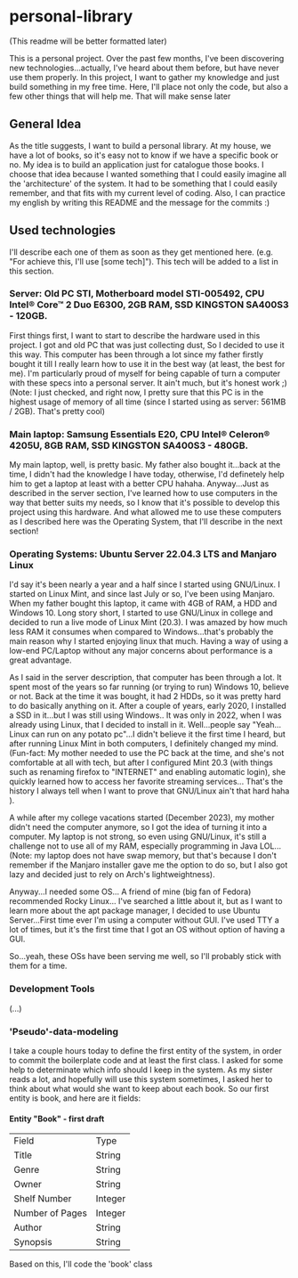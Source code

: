 # personal-library
(This readme will be better formatted later)

This is a personal project. Over the past few months, I've been discovering new technologies...actually, I've heard about them before, but have never use them properly. In this project, I want to gather my knowledge and just build something in my free time. Here, I'll place not only the code, but also a few other things that will help me. That will make sense later

## General Idea

As the title suggests, I want to build a personal library. At my house, we have a lot of books, so it's easy not to know if we have a specific book or no. My idea is to build an application just for catalogue those books. I choose that idea because I wanted something that I could easily imagine all the 'architecture' of the system. It had to be something that I could easily remember, and that fits with my current level of coding. Also, I can practice my english by writing this README and the message for the commits :) 

## Used technologies

I'll describe each one of them as soon as they get mentioned here. (e.g. "For achieve this, I'll use [some tech]"). This tech will be added to a list in this section.

### Server: Old PC STI, Motherboard model STI-005492, CPU Intel® Core™ 2 Duo E6300, 2GB RAM, SSD KINGSTON SA400S3 - 120GB.

First things first, I want to start to describe the hardware used in this project. I got and old PC that was just collecting dust, So I decided to use it this way. This computer has been through a lot since my father firstly bought it till I really learn how to use it in the best way (at least, the best for me). I'm particularly proud of myself for being capable of turn a computer with these specs into a personal server. It ain't much, but it's honest work ;) (Note: I just checked, and right now, I pretty sure that this PC is in the highest usage of memory of all time (since I started using as server: 561MB / 2GB). That's pretty cool)
 
### Main laptop: Samsung Essentials E20, CPU Intel® Celeron® 4205U, 8GB RAM, SSD KINGSTON SA400S3 - 480GB.

My main laptop, well, is pretty basic. My father also bought it...back at the time, I didn't had the knowledge I have today, otherwise, I'd definetely help him to get a laptop at least with a better CPU hahaha. Anyway...Just as described in the server section, I've learned how to use computers in the way that better suits my needs, so I know that it's possible to develop this project using this hardware. And what allowed me to use these computers as I described here was the Operating System, that I'll describe in the next section!

### Operating Systems: Ubuntu Server 22.04.3 LTS and Manjaro Linux

I'd say it's been nearly a year and a half since I started using GNU/Linux. I started on Linux Mint, and since last July or so, I've been using Manjaro. When my father bought this laptop, it came with 4GB of RAM, a HDD and Windows 10. Long story short, I started to use GNU/Linux in college and decided to run a live mode of Linux Mint (20.3). I was amazed by how much less RAM it consumes when compared to Windows...that's probably the main reason why I started enjoying linux that much. Having a way of using a low-end PC/Laptop without any major concerns about performance is a great advantage. 

As I said in the server description, that computer has been through a lot. It spent most of the years so far running (or trying to run) Windows 10, believe or not. Back at the time it was bought, it had 2 HDDs, so it was pretty hard to do basically anything on it. After a couple of years, early 2020, I installed a SSD in it...but I was still using Windows.. It was only in 2022, when I was already using Linux, that I decided to install in it. Well...people say "Yeah... Linux can run on any potato pc"...I didn't believe it the first time I heard, but after running Linux Mint in both computers, I definitely changed my mind. (Fun-fact: My mother needed to use the PC back at the time, and she's not comfortable at all with tech, but after I configured Mint 20.3 (with things such as renaming firefox to "INTERNET" and enabling automatic login), she quickly learned how to access her favorite streaming services... That's the history I always tell when I want to prove that GNU/Linux ain't that hard haha ).

A while after my college vacations started (December 2023), my mother didn't need the computer anymore, so I got the idea of turning it into a computer. My laptop is not strong, so even using GNU/Linux, it's still a challenge not to use all of my RAM, especially programming in Java LOL...(Note: my laptop does not have swap memory, but that's because I don't remember if the Manjaro installer gave me the option to do so, but I also got lazy and decided just to rely on Arch's lightweightness).

Anyway...I needed some OS... A friend of mine (big fan of Fedora) recommended Rocky Linux... I've searched a little about it, but as I want to learn more about the apt package manager, I decided to use Ubuntu Server...First time ever I'm using a computer without GUI. I've used TTY a lot of times, but it's the first time that I got an OS without option of having a GUI.

So...yeah, these OSs have been serving me well, so I'll probably stick with them for a time.



### Development Tools

(...)

### 'Pseudo'-data-modeling
I take a couple hours today to define the first entity of the system, in order to commit the boilerplate code and at least the first class. I asked for some help to determinate which info should I keep in the system. As my sister reads a lot, and hopefully will use this system sometimes, I asked her to think about what would she want to keep about each book. So our first entity is book, and here are it fields:
#### Entity "Book" - first draft
|                 |         |
|-----------------|---------|
| Field           | Type    |
| Title           | String  |
| Genre           | String  |
| Owner           | String  |
| Shelf Number    | Integer |
| Number of Pages | Integer |
| Author          | String  |
| Synopsis        | String  |

Based on this, I'll code the 'book' class
